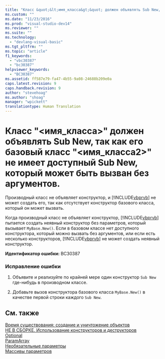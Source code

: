 ```yaml
---
title: "Класс &quot;&lt;имя_класса&gt;&quot; должен объявлять Sub New, так как его базовый класс &quot;&lt;имя_класса2&gt;&quot; не имеет доступный Sub New, который может быть вызван без аргументов. | Microsoft Docs"
ms.custom: ""
ms.date: "11/23/2016"
ms.prod: "visual-studio-dev14"
ms.reviewer: ""
ms.suite: ""
ms.technology: 
  - "devlang-visual-basic"
ms.tgt_pltfrm: ""
ms.topic: "article"
f1_keywords: 
  - "vbc30387"
  - "bc30387"
helpviewer_keywords: 
  - "BC30387"
ms.assetid: ff587e79-fa47-4b55-9a08-24688b209e0a
caps.latest.revision: 9
caps.handback.revision: 9
author: "stevehoag"
ms.author: "shoag"
manager: "wpickett"
translationtype: Human Translation
---
```

# Класс &quot;&lt;имя_класса&gt;&quot; должен объявлять Sub New, так как его базовый класс &quot;&lt;имя_класса2&gt;&quot; не имеет доступный Sub New, который может быть вызван без аргументов.
Производный класс не объявляет конструктор, и [!INCLUDE[vbprvb](../../csharp/programming-guide/concepts/linq/includes/vbprvb_md.md)] не может создать его, так как отсутствует конструктор базового класса, который он может вызвать.  
  
 Когда производный класс не объявляет конструктор, [!INCLUDE[vbprvb](../../csharp/programming-guide/concepts/linq/includes/vbprvb_md.md)] пытается создать неявный конструктор без параметров, который вызывает `MyBase.New()`. Если в базовом классе нет доступного конструктора, который можно вызвать без аргументов, или если есть несколько конструкторов, [!INCLUDE[vbprvb](../../csharp/programming-guide/concepts/linq/includes/vbprvb_md.md)] не может создать неявный конструктор.  
  
 **Идентификатор ошибки:** BC30387  
  
### Исправление ошибки  
  
1.  Объявите и реализуйте по крайней мере один конструктор `Sub New` где\-нибудь в производном классе.  
  
2.  Добавьте вызов конструктора базового класса `MyBase.New()` в качестве первой строки каждого `Sub New`.  
  
## См. также  
 [Время существования: создание и уничтожение объектов](../../visual-basic/programming-guide/language-features/objects-and-classes/object-lifetime-how-objects-are-created-and-destroyed.md)   
 [НЕ В СБОРКЕ. Использование конструкторов и деструкторов](http://msdn.microsoft.com/ru-ru/548eebe1-86c4-4377-b2f5-447cb8be3d90)   
 [Optional](../../visual-basic/language-reference/modifiers/optional.md)   
 [ParamArray](../../visual-basic/language-reference/modifiers/paramarray.md)   
 [Необязательные параметры](../../visual-basic/programming-guide/language-features/procedures/optional-parameters.md)   
 [Массивы параметров](../../visual-basic/programming-guide/language-features/procedures/parameter-arrays.md)